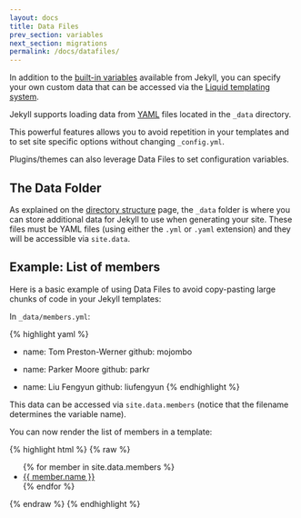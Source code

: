 ```yaml
---
layout: docs
title: Data Files
prev_section: variables
next_section: migrations
permalink: /docs/datafiles/
---
```


In addition to the [built-in variables](../variables/) available from Jekyll,
you can specify your own custom data that can be accessed via the [Liquid 
templating system](http://wiki.github.com/shopify/liquid/liquid-for-designers).

Jekyll supports loading data from [YAML](http://yaml.org/) files located in the 
`_data` directory.

This powerful features allows you to avoid repetition in your templates and to
set site specific options without changing `_config.yml`. 

Plugins/themes can also leverage Data Files to set configuration variables.

## The Data Folder

As explained on the [directory structure](../structure/) page, the `_data` 
folder is where you can store additional data for Jekyll to use when generating
your site. These files must be YAML files (using either the `.yml` or `.yaml`
extension) and they will be accessible via `site.data`.

## Example: List of members

Here is a basic example of using Data Files to avoid copy-pasting large chunks of
code in your Jekyll templates:

In `_data/members.yml`:

{% highlight yaml %}
- name: Tom Preston-Werner
  github: mojombo

- name: Parker Moore
  github: parkr

- name: Liu Fengyun
  github: liufengyun
{% endhighlight %}

This data can be accessed via `site.data.members` (notice that the filename
determines the variable name).

You can now render the list of members in a template:

{% highlight html %}
{% raw %}
<ul>
{% for member in site.data.members %}
  <li>
    <a href="https://github.com/{{ member.github }}">
      {{ member.name }}
    </a>
  </li>
{% endfor %}
</ul>
{% endraw %}
{% endhighlight %}
